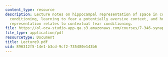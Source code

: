```yaml
---
content_type: resource
description: Lecture notes on hippocampal representation of space in contextual fear
  conditioning, learning to fear a potentially aversive context, and how hippocampal
  representation relates to contextual fear conditioning.
file: https://ol-ocw-studio-app-qa.s3.amazonaws.com/courses/7-346-synaptic-plasticity-and-memory-from-molecules-to-behavior-fall-2007/896312f514e1b3cd9cf2735480e143b6_Lecture9.pdf
file_type: application/pdf
resourcetype: Document
title: Lecture9.pdf
uid: 896312f5-14e1-b3cd-9cf2-735480e143b6
---
```

